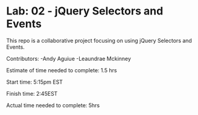 # Lab: 02 - jQuery Selectors and Events

This repo is a collaborative project focusing on using jQuery Selectors and Events.

Contributors: 
    -Andy Aguiue
    -Leaundrae Mckinney


Estimate of time needed to complete: 1.5 hrs

Start time: 5:15pm EST

Finish time: 2:45EST

Actual time needed to complete: 5hrs


